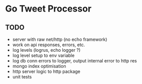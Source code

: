 # Go Tweet Processor

## TODO

* server with raw net/http (no echo framework)
* work on api responses, errors, etc.
* log levels (logrus, echo logger ?)
* log level setup to env variable
* log db conn errors to logger, output internal error to http res
* mongo index optimisation
* http server logic to http package
* unit tests